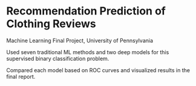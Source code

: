 # Recommendation Prediction of Clothing Reviews
Machine Learning Final Project, University of Pennsylvania

Used seven traditional ML methods and two deep models for this supervised binary classification problem. 

Compared each model based on ROC curves and visualized results in the final report.

